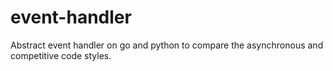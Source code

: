# event-handler
Abstract event handler on go and python to compare the asynchronous and competitive code styles. 
